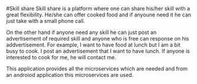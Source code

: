 #Skill share
Skill share is a platform where one can share his/her skill with a great flexibility. He/she can offer cooked food and if anyoune need it he can just take with a small phone call.

On the other hand if anyone need any skill he can just post an advertisement of required skill and anyone who is free can response on his addvertisement. For example, I want to have food at lunch but I am a bit busy to cook. I post an advertisement that I want to have lunch. If anyone is interested to cook for me, he will contact me.

This application provides all the microservices which are needed and from an androiod application this microservices are used.
